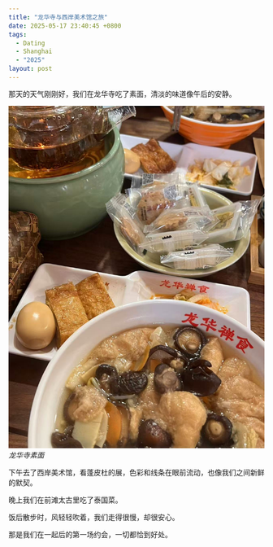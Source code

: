 ```yaml
---
title: "龙华寺与西岸美术馆之旅"
date: 2025-05-17 23:40:45 +0800
tags:
  - Dating
  - Shanghai
  - "2025"
layout: post
---
```


那天的天气刚刚好，我们在龙华寺吃了素面，清淡的味道像午后的安静。
 
![龙华寺素面](/assets/202505/1.jpg)
*龙华寺素面*

下午去了西岸美术馆，看蓬皮杜的展，色彩和线条在眼前流动，也像我们之间新鲜的默契。  

晚上我们在前滩太古里吃了泰国菜。  

饭后散步时，风轻轻吹着，我们走得很慢，却很安心。  

那是我们在一起后的第一场约会，一切都恰到好处。  